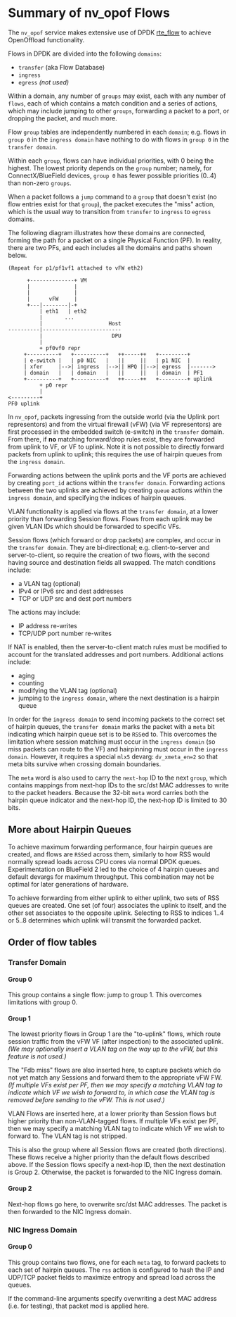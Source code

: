 # Summary of nv_opof Flows

The `nv_opof` service makes extensive use of DPDK [rte_flow](https://doc.dpdk.org/guides/prog_guide/rte_flow.html) to achieve OpenOffload functionality.

Flows in DPDK are divided into the following `domains`:
- `transfer` (aka Flow Database)
- `ingress`
- `egress` _(not used)_

Within a domain, any number of `groups` may exist, each with any number of `flows`, each of which contains a match condition and a series of actions, which may include jumping to other `groups`, forwarding a packet to a port, or dropping the packet, and much more.

Flow `group` tables are independently numbered in each `domain`; e.g. flows in `group 0` in the `ingress domain` have nothing to do with flows in `group 0` in the `transfer domain`.

Within each `group`, flows can have individual priorities, with 0 being the highest. The lowest priority depends on the `group` number; namely, for ConnectX/BlueField devices, `group 0` has fewer possible priorities (0..4) than non-zero `groups`.

When a packet follows a `jump` command to a `group` that doesn't exist (no flow entries exist for that `group`), the packet executes the "miss" action, which is the usual way to transition from `transfer` to `ingress` to `egress` domains.

The following diagram illustrates how these domains are connected, forming the path for a packet on a single Physical Function (PF). In reality, there are two PFs, and each includes all the domains and paths shown below.
```
(Repeat for p1/pf1vf1 attached to vFW eth2)

      +--------------+ VM
      |              |
      |              |
      |      vFW     |
      +---|--------|-+
          | eth1   | eth2
          |       ...
          |                     Host
----------|-------------------------
          |                      DPU
          |
          + pf0vf0 repr
     +----------+   +----------+   ++-----++   +---------+
     | e-switch |   | p0 NIC   |   ||     ||   | p1 NIC  |
     | xfer     |-->| ingress  |-->|| HPQ ||-->| egress  |------->
     | domain   |   | domain   |   ||     ||   | domain  | PF1
     +----------+   +----------+   ++-----++   +---------+ uplink
          + p0 repr
          |
<---------+
PF0 uplink

```

In `nv_opof`, packets ingressing from the outside world (via the Uplink port representors) and from the virtual firewall (vFW) (via VF representors) are first processed in the embedded switch (e-switch) in the `transfer` domain. From there, if **no** matching forward/drop rules exist, they are forwarded from uplink to VF, or VF to uplink. Note it is not possible to directly forward packets from uplink to uplink; this requires the use of hairpin queues from the `ingress domain`.

Forwarding actions between the uplink ports and the VF ports are achieved by creating `port_id` actions within the `transfer domain`. Forwarding actions between the two uplinks are achieved by creating `queue` actions within the `ingress domain`, and specifying the indices of hairpin queues.

VLAN functionality is applied via flows at the `transfer domain`, at a lower priority than forwarding Session flows. Flows from each uplink may be given VLAN IDs which should be forwarded to specific VFs.

Session flows (which forward or drop packets) are complex, and occur in the `transfer domain`. They are bi-directional; e.g. client-to-server and server-to-client, so require the creation of two flows, with the second having source and destination fields all swapped. The match conditions include:
- a VLAN tag (optional)
- IPv4 or IPv6 src and dest addresses
- TCP or UDP src and dest port numbers

The actions may include:
- IP address re-writes
- TCP/UDP port number re-writes

If NAT is enabled, then the server-to-client match rules must be modified to account for the translated addresses and port numbers. Additional actions include:
- aging
- counting
- modifying the VLAN tag (optional)
- jumping to the `ingress domain`, where the next destination is a hairpin queue

In order for the `ingress domain` to send incoming packets to the correct set of hairpin queues, the `transfer domain` marks the packet with a `meta` bit indicating which hairpin queue set is to be `RSS`ed to. This overcomes the limitation where session matching must occur in the `ingress domain` (so miss packets can route to the VF) and hairpinning must occur in the `ingress domain`. However, it requires a special `mlx5` devarg: `dv_xmeta_en=2` so that meta bits survive when crossing domain boundaries.

The `meta` word is also used to carry the `next-hop` ID to the next `group`, which contains mappings from next-hop IDs to the src/dst MAC addresses to write to the packet headers. Because the 32-bit `meta` word carries both the hairpin queue indicator and the next-hop ID, the next-hop ID is limited to 30 bits.

## More about Hairpin Queues

To achieve maximum forwarding performance, four hairpin queues are created, and flows are `RSS`ed across them, similarly to how RSS would normally spread loads across CPU cores via normal DPDK queues. Experimentation on BlueField 2 led to the choice of 4 hairpin queues and default devargs for maximum throughput. This combination may not be optimal for later generations of hardware.

To achieve forwarding from either uplink to either uplink, two sets of RSS queues are created. One set (of four) associates the uplink to itself, and the other set associates to the opposite uplink. Selecting to RSS to indices 1..4 or 5..8 determines which uplink will transmit the forwarded packet.

## Order of flow tables

### Transfer Domain

#### Group 0

This group contains a single flow: jump to group 1. This overcomes limitations with group 0.

#### Group 1

The lowest priority flows in Group 1 are the "to-uplink" flows, which route session traffic from the vFW VF (after inspection) to the associated uplink. _(We may optionally insert a VLAN tag on the way up to the vFW, but this feature is not used.)_

The "Fdb miss" flows are also inserted here, to capture packets which do not yet match any Sessions and forward them to the appropriate vFW FW. _(If multiple VFs exist per PF, then we may specify a matching VLAN tag to indicate which VF we wish to forward to, in which case the VLAN tag is removed before sending to the vFW. This is not used.)_

VLAN Flows are inserted here, at a lower priority than Session flows but higher priority than non-VLAN-tagged flows. If multiple VFs exist per PF, then we may specify a matching VLAN tag to indicate which VF we wish to forward to. The VLAN tag is not stripped.

This is also the group where all Session flows are created (both directions). These flows receive a higher priority than the default flows described above. If the Session flows specify a next-hop ID, then the next destination is Group 2. Otherwise, the packet is forwarded to the NIC Ingress domain.

#### Group 2

Next-hop flows go here, to overwrite src/dst MAC addresses. The packet is then forwarded to the NIC Ingress domain.

### NIC Ingress Domain

#### Group 0

This group contains two flows, one for each `meta` tag, to forward packets to each set of hairpin queues. The `rss` action is configured to hash the IP and UDP/TCP packet fields to maximize entropy and spread load across the queues.

If the command-line arguments specify overwriting a dest MAC address (i.e. for testing), that packet mod is applied here.


